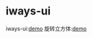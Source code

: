 # iways-ui
iways-ui:[demo](https://jacksonvong.github.io/iways-ui-vuepress/docs/.vuepress/dist/index.html)
旋转立方体:[demo](https://dobetterzjl.github.io/css3/旋转立方体.html)
